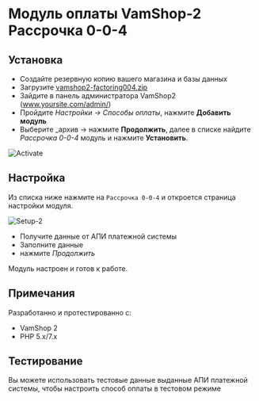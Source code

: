# Модуль оплаты VamShop-2 Рассрочка 0-0-4

## Установка

* Создайте резервную копию вашего магазина и базы данных
* Загрузите [vamshop2-factoring004.zip](https://github.com//bnpl-kz/factoring004-vamshop/archive/refs/heads/main.zip)
* Зайдите в панель администратора VamShop2 (www.yoursite.com/admin/)
* Пройдите _Настройки → Способы оплаты_, нажмите **Добавить модуль**
* Выберите _архив → нажмите **Продолжить**, далее в списке найдите _Рассрочка 0-0-4_ модуль и нажмите **Установить**.

![Activate](https://github.com/bnpl-partners/factoring004-vamshop/raw/main/app/doc/install.png)

## Настройка

Из списка ниже нажмите на `Рассрочка 0-0-4` и откроется
страница настройки модуля.

![Setup-2](https://github.com/bnpl-partners/factoring004-vamshop/raw/main/app/doc/settings.png)

* Получите данные от АПИ платежной системы
* Заполните данные
* нажмите _Продолжить_

Модуль настроен и готов к работе.

## Примечания

Разработанно и протестированно с:

* VamShop 2
* PHP 5.x/7.x

## Тестирование

Вы можете использовать тестовые данные выданные АПИ платежной системы, чтобы настроить способ оплаты в тестовом режиме